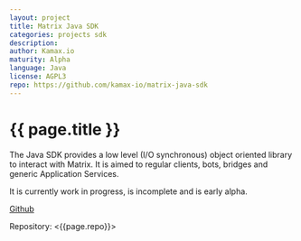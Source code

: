 ```yaml
---
layout: project
title: Matrix Java SDK
categories: projects sdk
description: 
author: Kamax.io
maturity: Alpha
language: Java
license: AGPL3
repo: https://github.com/kamax-io/matrix-java-sdk
---
```


# {{ page.title }}
The Java SDK provides a low level (I/O synchronous) object oriented library to interact with Matrix. It is aimed to regular clients, bots, bridges and generic Application Services.

It is currently work in progress, is incomplete and is early alpha.

[Github](https://github.com/kamax-io/matrix-java-sdk)

Repository: <{{page.repo}}>
